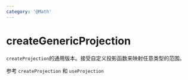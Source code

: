 ```yaml
---
category: '@Math'
---
```


# createGenericProjection

`createProjection`的通用版本。接受自定义投影函数来映射任意类型的范围。

参考 `createProjection` 和 `useProjection`